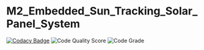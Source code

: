# M2_Embedded_Sun_Tracking_Solar_Panel_System
[![Codacy Badge](https://app.codacy.com/project/badge/Grade/1b1aae92dd1048889665fd206340b04f)](https://www.codacy.com/gh/Prathapsandy/M2_Embedded_Attendance_system/dashboard?utm_source=github.com&amp;utm_medium=referral&amp;utm_content=Prathapsandy/M2_Embedded_Attendance_system&amp;utm_campaign=Badge_Grade)
![Code Quality Score](https://api.codiga.io/project/30292/score/svg)
![Code Grade](https://api.codiga.io/project/30292/status/svg)
